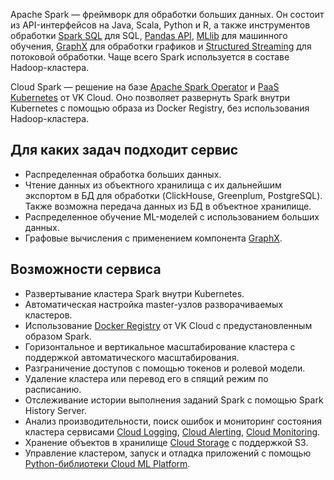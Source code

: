 Apache Spark — фреймворк для обработки больших данных. Он состоит из API-интерфейсов на Java, Scala, Python и R, а также инструментов обработки [Spark SQL](https://spark.apache.org/docs/latest/sql-programming-guide.html) для SQL, [Pandas API](https://spark.apache.org/docs/latest/api/python/getting_started/quickstart_ps.html), [MLlib](https://spark.apache.org/docs/latest/ml-guide.html) для машинного обучения, [GraphX](https://spark.apache.org/docs/latest/graphx-programming-guide.html) для обработки графиков и [Structured Streaming](https://spark.apache.org/docs/latest/structured-streaming-programming-guide.html) для потоковой обработки. Чаще всего Spark используется в составе Hadoop-кластера.

Cloud Spark — решение на базе [Apache Spark Operator](https://github.com/GoogleCloudPlatform/spark-on-k8s-operator) и [PaaS Kubernetes](/ru/kubernetes/k8s) от VK Cloud. Оно позволяет развернуть Spark внутри Kubernetes с помощью образа из Docker Registry, без использования Hadoop-кластера.

## Для каких задач подходит сервис

- Распределенная обработка больших данных.
- Чтение данных из объектного хранилища с их дальнейшим экспортом в БД для обработки (ClickHouse, Greenplum, PostgreSQL). Также возможна передача данных из БД в объектное хранилище.
- Распределенное обучение ML-моделей с использованием больших данных.
- Графовые вычисления с применением компонента [GraphX](https://spark.apache.org/docs/latest/graphx-programming-guide.html).

## Возможности сервиса

- Развертывание кластера Spark внутри Kubernetes.
- Автоматическая настройка master-узлов разворачиваемых кластеров.
- Использование [Docker Registry](/ru/kubernetes/k8s/service-management/addons/advanced-installation/install-advanced-registry) от VK Cloud с предустановленным образом Spark.
- Горизонтальное и вертикальное масштабирование кластера с поддержкой автоматического масштабирования.
- Разграничение доступов с помощью токенов и ролевой модели.
- Удаление кластера или перевод его в спящий режим по расписанию.
- Отслеживание истории выполнения заданий Spark с помощью Spark History Server.
- Анализ производительности, поиск ошибок и мониторинг состояния кластера сервисами [Cloud Logging](/ru/monitoring-services/logging), [Cloud Alerting](/ru/monitoring-services/alerting), [Cloud Monitoring](/ru/monitoring-services/monitoring).
- Хранение объектов в хранилище [Cloud Storage](/ru/storage/s3) с поддержкой S3.
- Управление кластером, запуск и отладка приложений с помощью [Python-библиотеки Cloud ML Platform](/ru/ml/spark-to-k8s/ml-platform-library).
